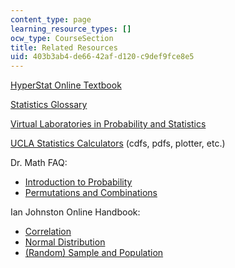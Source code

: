 ```yaml
---
content_type: page
learning_resource_types: []
ocw_type: CourseSection
title: Related Resources
uid: 403b3ab4-de66-42af-d120-c9def9fce8e5
---
```


[HyperStat Online Textbook](http://davidmlane.com/hyperstat/index.html)

[Statistics Glossary](http://www.stats.gla.ac.uk/steps/glossary/)

[Virtual Laboratories in Probability and Statistics](http://www.math.uah.edu/stat/)

[UCLA Statistics Calculators](http://www.stat.ucla.edu/) (cdfs, pdfs, plotter, etc.)

Dr. Math FAQ:

*   [Introduction to Probability](http://mathforum.org/dr.math/faq/faq.prob.intro.html)
*   [Permutations and Combinations](http://mathforum.org/dr.math/faq/faq.comb.perm.html)

Ian Johnston Online Handbook:

*   [Correlation](http://records.viu.ca/~Johnstoi/maybe/maybe4.htm)
*   [Normal Distribution](http://records.viu.ca/~Johnstoi/maybe/maybe5.htm)
*   [(Random) Sample and Population](http://records.viu.ca/~Johnstoi/maybe/maybe6.htm)